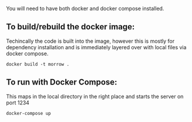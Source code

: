 You will need to have both docker and docker compose installed.

## To build/rebuild the docker image:

Techincally the code is built into the image, however this is mostly for dependency installation and is immediately layered over with local files via docker compose.

```docker build -t morrow .```


## To run with Docker Compose:

This maps in the local directory in the right place and starts the server on port 1234

```docker-compose up```
